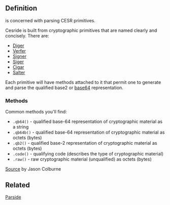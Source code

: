 ## Definition
is concerned with parsing CESR primitives.

Cesride is built from cryptographic primitives that are named clearly and concisely. There are:
* [Diger](diger)
* [Verfer](verfer)
* [Signer](signer) 
* [Siger](siger)
* [Cigar](cigar)
* [Salter](salter)

Each primitive will have methods attached to it that permit one to generate and parse the qualified base2 or [base64](base64) representation. 
### Methods
Common methods you'll find:

* `.qb64()` - qualified base-64 representation of cryptographic material as a string
* `.qb64b()` - qualified base-64 representation of cryptographic material as octets (bytes)
* `.qb2()` - qualified base-2 representation of cryptographic material as octets (bytes)
* `.code()` - qualifying code (describes the type of cryptographic material)
* `.raw()` - raw cryptographic material (unqualified) as octets (bytes)

[Source](https://github.com/WebOfTrust/cesride#terminology) by Jason Colburne

## Related
[Parside](parside)
